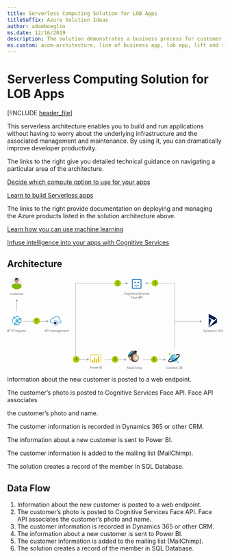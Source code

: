 ```yaml
---
title: Serverless Computing Solution for LOB Apps
titleSuffix: Azure Solution Ideas
author: adamboeglin
ms.date: 12/16/2019
description: The solution demonstrates a business process for customer onboarding. This serverless architecture enables you to build and run applications without having to worry about the underlying infrastructure and the associated management and maintenance. By using it, you can dramatically improve developer productivity.
ms.custom: acom-architecture, line of business app, lob app, lift and shift cloud strategy, cloud migration, cloud innovation, lift and shift solution, lift and shift strategy, interactive-diagram, 'https://azure.microsoft.com/solutions/architecture/onboarding-customers-with-a-cloud-native-serverless-architecture/'
---
```

# Serverless Computing Solution for LOB Apps

[!INCLUDE [header_file](../header.md)]

This serverless architecture enables you to build and run applications without having to worry about the underlying infrastructure and the associated management and maintenance. By using it, you can dramatically improve developer productivity.

The links to the right give you detailed technical guidance on navigating a particular area of the architecture.

[Decide which compute option to use for your apps](/azure/architecture/guide/technology-choices/compute-overview/)

[Learn to build Serverless apps](/azure/azure-functions/)

The links to the right provide documentation on deploying and managing the Azure products listed in the solution architecture above.

[Learn how you can use machine learning](/azure/machine-learning/preview/)

[Infuse intelligence into your apps with Cognitive Services](/azure/#pivot=products&panel=cognitive)

## Architecture

<svg class="architecture-diagram" aria-labelledby="onboarding-customers-with-a-cloud-native-serverless-architecture" height="405" viewbox="0 0 942 405"  xmlns="http://www.w3.org/2000/svg">
    <g fill="none" fill-rule="evenodd">
        <path d="M46.965 105.807L41.73 96.74l-5.237 9.067h4.487v43.143h1.5v-43.143z" fill="#969696"/>
        <path d="M6.22 229.498v4.299H1.15v-4.3h-1.15v9.804h1.15v-4.471H6.22v4.47h1.148v-9.802zm9.516 1.039h-2.83v8.764h-1.149v-8.764H8.934v-1.04h6.802zm7.587 0h-2.83v8.764h-1.149v-8.764h-2.823v-1.04h6.802zm2.687 0v4.02h1.203c.793 0 1.398-.182 1.815-.544.417-.362.626-.874.626-1.535 0-1.294-.766-1.941-2.297-1.941H26.01zm0 5.059v3.705h-1.148v-9.803h2.693c1.048 0 1.86.255 2.437.766.577.51.865 1.23.865 2.16 0 .929-.321 1.69-.961 2.283-.64.592-1.505.889-2.594.889H26.01zm14.027-2.161c-.196-.15-.479-.226-.848-.226-.478 0-.878.226-1.199.677-.322.451-.482 1.067-.482 1.846v3.568h-1.12v-7h1.12v1.443h.027c.16-.493.403-.876.731-1.152a1.669 1.669 0 011.101-.414c.292 0 .515.032.67.096v1.162zm5.316 1.695c-.004-.647-.16-1.15-.468-1.51-.308-.36-.735-.54-1.282-.54-.529 0-.978.188-1.347.567-.369.378-.597.872-.683 1.483h3.78zm1.148.95H41.56c.017.78.227 1.381.628 1.805.401.424.953.636 1.654.636.79 0 1.514-.26 2.175-.78v1.053c-.616.447-1.43.67-2.44.67-.99 0-1.766-.318-2.331-.954-.566-.635-.849-1.53-.849-2.683 0-1.089.31-1.976.927-2.662.618-.686 1.384-1.029 2.3-1.029.917 0 1.625.296 2.126.89.502.591.752 1.414.752 2.466v.588zm6.55.069v-1.02c0-.573-.188-1.058-.564-1.455-.376-.396-.853-.594-1.432-.594-.674 0-1.208.249-1.6.748-.392.499-.588 1.202-.588 2.109 0 .807.189 1.439.568 1.897a1.81 1.81 0 001.463.687c.656 0 1.179-.225 1.569-.673.389-.45.584-1.015.584-1.7zm1.12 6.37h-1.12v-4.422h-.027c-.488.912-1.285 1.367-2.393 1.367-.88 0-1.585-.313-2.116-.94-.53-.626-.796-1.48-.796-2.56 0-1.162.29-2.09.875-2.785.583-.695 1.367-1.043 2.352-1.043.957 0 1.649.379 2.078 1.135h.027v-.971h1.12v10.22zm7.93-3.219h-1.12v-1.107h-.027c-.465.847-1.185 1.271-2.161 1.271-1.668 0-2.502-.994-2.502-2.98V232.3h1.115v4.006c0 1.476.565 2.215 1.695 2.215.547 0 .997-.202 1.35-.605.353-.404.53-.93.53-1.583V232.3h1.12v7zm6.74-4.17c-.003-.647-.16-1.15-.467-1.51-.308-.36-.735-.54-1.282-.54-.53 0-.978.188-1.347.567-.37.378-.597.872-.683 1.483h3.78zm1.149.95h-4.942c.018.78.228 1.381.629 1.805.4.424.953.636 1.654.636.789 0 1.513-.26 2.174-.78v1.053c-.615.447-1.43.67-2.44.67-.99 0-1.766-.318-2.331-.954-.565-.635-.848-1.53-.848-2.683 0-1.089.309-1.976.926-2.662.618-.686 1.384-1.029 2.3-1.029.917 0 1.625.296 2.126.89.502.591.752 1.414.752 2.466v.588zm1.272 2.967v-1.203a3.32 3.32 0 002.017.677c.984 0 1.476-.328 1.476-.985a.856.856 0 00-.126-.475 1.273 1.273 0 00-.342-.345c-.144-.1-.312-.19-.506-.27-.194-.08-.402-.163-.625-.25a8.043 8.043 0 01-.817-.372 2.483 2.483 0 01-.588-.424 1.58 1.58 0 01-.356-.537 1.911 1.911 0 01-.12-.704c0-.328.076-.618.226-.87.15-.254.35-.466.602-.637.25-.17.536-.3.858-.386.32-.087.653-.13.994-.13.606 0 1.149.105 1.627.314v1.135c-.515-.337-1.107-.506-1.777-.506-.21 0-.4.024-.567.072a1.371 1.371 0 00-.434.202.923.923 0 00-.281.311.818.818 0 00-.1.4c0 .182.034.335.1.458s.163.232.29.328c.128.095.283.182.466.26.182.077.389.161.622.252.31.12.588.241.834.366.246.126.455.267.629.424.173.157.306.338.399.543.094.206.14.45.14.732 0 .346-.076.647-.228.902a1.956 1.956 0 01-.612.636c-.256.168-.55.294-.882.376a4.356 4.356 0 01-1.046.123c-.72 0-1.344-.139-1.873-.417m9.611.185c-.264.146-.613.219-1.046.219-1.226 0-1.839-.684-1.839-2.051v-4.143h-1.203v-.957h1.203v-1.71l1.121-.361v2.07h1.764v.958h-1.764v3.945c0 .469.08.804.24 1.005.159.2.423.3.793.3.282 0 .526-.077.731-.232v.957zm88.136-3.712l-1.538-4.177a3.98 3.98 0 01-.15-.656h-.028a3.622 3.622 0 01-.157.656l-1.524 4.177h3.397zm2.687 3.78h-1.272l-1.039-2.748h-4.156l-.978 2.748h-1.278l3.76-9.802h1.19l3.773 9.802zm2.59-8.763v4.02h1.204c.793 0 1.398-.182 1.815-.544.417-.362.626-.874.626-1.535 0-1.294-.766-1.941-2.297-1.941h-1.347zm0 5.059v3.705h-1.147v-9.803h2.693c1.048 0 1.86.255 2.437.766.577.51.865 1.23.865 2.16 0 .929-.321 1.69-.961 2.283-.64.592-1.505.889-2.594.889h-1.292zm6.693 3.704h1.148v-9.803h-1.148zm17.35 0h-1.121v-4.02c0-.774-.12-1.335-.36-1.68-.238-.347-.641-.52-1.206-.52-.478 0-.885.218-1.22.656-.335.437-.502.961-.502 1.572v3.992h-1.121v-4.156c0-1.377-.531-2.065-1.593-2.065-.492 0-.898.206-1.217.62-.32.412-.478.948-.478 1.61v3.991h-1.121v-7h1.12v1.107h.028c.497-.847 1.22-1.27 2.174-1.27a2.027 2.027 0 011.982 1.448c.52-.966 1.295-1.449 2.324-1.449 1.54 0 2.31.95 2.31 2.851v4.313zm6.008-3.54l-1.688.231c-.52.073-.912.202-1.176.387-.264.184-.397.511-.397.981 0 .341.122.621.366.837.244.216.568.325.974.325.556 0 1.015-.195 1.378-.585.362-.389.543-.883.543-1.48v-.697zm1.121 3.54h-1.12v-1.094h-.028c-.488.84-1.206 1.258-2.154 1.258-.697 0-1.243-.184-1.637-.554-.394-.369-.59-.859-.59-1.469 0-1.308.77-2.069 2.31-2.284l2.098-.294c0-1.189-.48-1.784-1.442-1.784-.844 0-1.604.287-2.284.862v-1.149c.688-.437 1.481-.656 2.38-.656 1.644 0 2.467.871 2.467 2.611v4.553zm7.923 0h-1.12v-3.992c0-1.486-.544-2.229-1.628-2.229-.56 0-1.024.211-1.39.633-.368.421-.55.953-.55 1.596v3.992h-1.123v-7h1.122v1.162h.027c.53-.884 1.294-1.326 2.297-1.326.765 0 1.351.247 1.757.742.405.494.608 1.21.608 2.143v4.28zm6.002-3.54l-1.688.231c-.52.073-.912.202-1.176.387-.264.184-.397.511-.397.981 0 .341.122.621.366.837.244.216.568.325.974.325.556 0 1.015-.195 1.378-.585.362-.389.543-.883.543-1.48v-.697zm1.121 3.54h-1.12v-1.094h-.028c-.488.84-1.206 1.258-2.154 1.258-.697 0-1.243-.184-1.637-.554-.394-.369-.59-.859-.59-1.469 0-1.308.77-2.069 2.31-2.284l2.098-.294c0-1.189-.48-1.784-1.442-1.784-.844 0-1.604.287-2.284.862v-1.149c.688-.437 1.481-.656 2.38-.656 1.644 0 2.467.871 2.467 2.611v4.553zm6.966-3.165v-1.032c0-.556-.188-1.032-.564-1.429a1.858 1.858 0 00-1.405-.595c-.693 0-1.235.252-1.627.756-.392.503-.588 1.21-.588 2.115 0 .78.188 1.403.564 1.87.376.467.874.701 1.494.701.63 0 1.141-.223 1.535-.67.394-.447.591-1.019.591-1.716zm1.121 2.604c0 2.571-1.23 3.856-3.69 3.856-.867 0-1.624-.164-2.27-.492v-1.12c.788.436 1.54.655 2.255.655 1.723 0 2.584-.916 2.584-2.748v-.766h-.027c-.534.893-1.336 1.34-2.407 1.34-.87 0-1.57-.31-2.102-.933-.53-.622-.796-1.457-.796-2.505 0-1.19.286-2.136.858-2.837.572-.702 1.354-1.053 2.348-1.053.943 0 1.643.378 2.1 1.135h.026v-.97h1.121v6.438zm6.747-3.609c-.004-.647-.16-1.15-.468-1.51-.308-.36-.735-.54-1.282-.54-.529 0-.978.188-1.347.567-.369.378-.597.872-.683 1.483h3.78zm1.148.95h-4.942c.018.78.228 1.381.63 1.805.4.424.952.636 1.653.636.79 0 1.513-.26 2.174-.78v1.053c-.615.447-1.429.67-2.44.67-.989 0-1.766-.318-2.33-.954-.566-.635-.849-1.53-.849-2.683 0-1.089.31-1.976.926-2.662.618-.686 1.384-1.029 2.301-1.029.916 0 1.624.296 2.125.89.502.591.752 1.414.752 2.466v.588zm11.636 3.22H247v-4.02c0-.774-.12-1.335-.36-1.68-.238-.347-.641-.52-1.206-.52-.478 0-.885.218-1.22.656-.335.437-.502.961-.502 1.572v3.992h-1.121v-4.156c0-1.377-.531-2.065-1.593-2.065-.492 0-.898.206-1.217.62-.32.412-.478.948-.478 1.61v3.991h-1.121v-7h1.12v1.107h.028c.497-.847 1.22-1.27 2.174-1.27a2.027 2.027 0 011.982 1.448c.52-.966 1.295-1.449 2.324-1.449 1.54 0 2.31.95 2.31 2.851v4.313zm6.596-4.17c-.004-.647-.16-1.15-.468-1.51-.308-.36-.735-.54-1.282-.54-.529 0-.978.188-1.347.567-.369.378-.597.872-.683 1.483h3.78zm1.148.95h-4.942c.018.78.228 1.381.63 1.805.4.424.952.636 1.653.636.79 0 1.513-.26 2.174-.78v1.053c-.615.447-1.429.67-2.44.67-.989 0-1.766-.318-2.33-.954-.566-.635-.849-1.53-.849-2.683 0-1.089.31-1.976.926-2.662.618-.686 1.384-1.029 2.301-1.029.916 0 1.624.296 2.125.89.502.591.752 1.414.752 2.466v.588zm7.507 3.22h-1.121v-3.992c0-1.486-.543-2.229-1.627-2.229-.561 0-1.024.211-1.391.633-.367.421-.55.953-.55 1.596v3.992h-1.122v-7h1.122v1.162h.027c.529-.884 1.294-1.326 2.297-1.326.765 0 1.35.247 1.757.742.405.494.608 1.21.608 2.143v4.28zm5.359-.068c-.264.146-.613.219-1.046.219-1.226 0-1.84-.684-1.84-2.051v-4.143h-1.202v-.957h1.203v-1.71l1.12-.361v2.07h1.765v.958h-1.764v3.945c0 .469.08.804.24 1.005.159.2.423.3.793.3.282 0 .526-.077.73-.232v.957z" fill="#525252"/>
        <path d="M54.552 206.769c-3.796 2.95-8.42 4.417-12.82 4.417-6.313 0-12.611-2.934-16.596-8.195-7.143-9.248-5.47-22.48 3.778-29.416a21.09 21.09 0 0112.819-4.399c6.298 0 12.594 2.933 16.597 8.177 7.143 9.248 5.45 22.48-3.778 29.416" fill="#59B4D9"/>
        <path d="M50.548 193.95c1.691 1.898 4.417 2.312 6.521.845 0-.206 0-.206.208-.414 2.105 1.467 3.364 2.52 4.192 2.934.225-.622.432-1.26.64-1.674-.847-.639-2.106-1.69-3.573-2.95.414-1.467.207-2.933-.638-4.4-1.467-1.69-3.986-2.105-5.883-1.052-2.088-1.898-4.607-4.209-6.918-6.522 7.555-4.192 13.024-3.57 13.024-3.57-.844-1.26-1.896-2.312-2.949-3.14-3.364-.432-8.4-.432-14.078 2.518-1.88-1.898-3.778-4.003-5.884-6.314-.828.224-1.88.637-2.725 1.052 1.466 2.312 3.364 4.831 5.676 7.143-1.898 1.483-4.003 3.157-5.884 5.055-.207.413-.43.621-.637.828-1.26-.207-2.312-.207-3.572.224-1.88-4.002-1.673-7.367-1.466-9.04-.846.845-1.467 1.673-2.105 2.726-.62 2.105-.62 5.037.845 8.401-1.69 2.312-1.898 5.47 0 7.781 0 .208.207.414.414.621-.828 2.536-1.259 5.055-1.259 7.367.207.207.207.414.431.622 1.035 1.26 2.312 2.518 3.348 3.364 0-2.312.223-5.676 1.483-9.455 1.053 0 2.088-.207 2.933-.638.638.638 1.26 1.053 1.69 1.484 2.09 1.673 4.193 2.933 6.297 3.985-.206 1.052 0 2.105.622 2.95 1.483 1.881 4.21 2.088 5.883.828.431-.414.845-.62 1.052-1.052 3.158.638 6.09.845 8.195.845.431 0 1.898-2.105 2.743-3.364-1.276.207-5.262.845-10.3-.62-.207-.639-.43-1.26-.845-1.692-1.258-1.88-3.778-2.088-5.468-1.052-1.882-.828-3.779-2.088-5.867-3.779-.223-.206-.638-.62-1.052-.845 1.26-1.88 1.26-4.399.207-6.297.207-.414.622-.62.845-.846 1.881-1.673 3.78-3.139 5.452-4.399l-.206-.207.206.207c2.52 2.52 5.47 4.831 7.988 6.711-.639 1.484-.639 3.365.414 4.831" fill="#FFF"/>
        <path d="M207.385 199.105h-8.9c-4.4 0-8-3.6-8-8.1s3.4-8.1 8-8.1c.799 0 1.7.2 2.7.3l1.7.5.5-1.7c1.6-5.2 6.6-8.4 12.3-8.4 6.9 0 12.2 5.3 12.2 12.2 0 1.1-.2 2.2-.5 3.3l-.7 2.5 2.7-.3h.5c2 0 3.6 1.7 3.6 3.6 0 1.9-1.4 3.3-3.1 3.6h-8.9c-.3-2.5-1.6-4.7-3.3-6.4-2.2-2.2-5.2-3.5-8.3-3.5-2.2 0-4.4.6-6.101 1.7l1.9 3c1.4-.8 2.8-1.1 4.4-1.1 2.2 0 4.4.8 5.8 2.5 1.6 1.6 2.5 3.6 2.5 5.8 0 2.2-.8 4.4-2.5 5.8-1.6 1.7-3.6 2.5-5.8 2.5-1.6 0-3.1-.5-4.4-1.4l-1.9 3c1.9 1.1 4.1 1.9 6.1 1.9 3.1 0 6.1-1.1 8.3-3.4 1.9-1.9 3-4.4 3.3-7h9.3c3.6-.3 6.3-3.4 6.3-7.2 0-3-2.8-5.8-6.1-6.4.2-.6.2-.9.2-1.9 0-8.8-6.2-15.8-16.1-15.8-6.3 0-11.9 3.6-14.2 9.4-.8 0-1.4-.3-2.3-.3-6.5-.1-11.7 4.9-11.7 11.3 0 6.3 5.2 11.3 11.4 11.3h9.8l-.7-3.2z" fill="#59B4D9"/>
        <path d="M209.685 194.806a5.6 5.6 0 110 11.2 5.6 5.6 0 010-11.2" fill="#68217A"/>
        <path d="M517.986 76.926c-.725.383-1.627.574-2.707.574-1.395 0-2.511-.449-3.35-1.346-.838-.898-1.257-2.076-1.257-3.535 0-1.568.47-2.834 1.415-3.8.943-.967 2.139-1.45 3.588-1.45.93 0 1.7.135 2.31.404v1.223a4.686 4.686 0 00-2.323-.588c-1.126 0-2.038.376-2.738 1.128-.7.752-1.05 1.757-1.05 3.015 0 1.194.328 2.146.982 2.854.653.71 1.51 1.063 2.573 1.063.985 0 1.837-.219 2.557-.656v1.114zm4.853-5.81c-.72 0-1.29.245-1.709.735-.419.49-.629 1.165-.629 2.027 0 .829.212 1.483.636 1.962.424.478.991.717 1.702.717.725 0 1.282-.234 1.671-.704.39-.47.585-1.137.585-2.003 0-.875-.195-1.55-.585-2.023-.389-.474-.946-.711-1.67-.711m-.083 6.385c-1.035 0-1.86-.327-2.478-.981-.618-.654-.926-1.521-.926-2.601 0-1.176.321-2.095.964-2.755.642-.661 1.51-.991 2.604-.991 1.043 0 1.858.32 2.444.964.585.642.878 1.533.878 2.672 0 1.117-.315 2.01-.946 2.683-.632.673-1.478 1.009-2.54 1.009m10.131-3.33V73.14c0-.556-.188-1.032-.564-1.429a1.858 1.858 0 00-1.405-.595c-.693 0-1.235.252-1.627.756-.392.503-.588 1.21-.588 2.115 0 .78.188 1.403.564 1.87.376.467.874.701 1.494.701.63 0 1.141-.223 1.535-.67.394-.447.591-1.019.591-1.716zm1.121 2.604c0 2.571-1.23 3.856-3.69 3.856-.867 0-1.624-.164-2.27-.492v-1.12c.788.436 1.54.655 2.255.655 1.723 0 2.584-.916 2.584-2.748v-.766h-.027c-.534.893-1.336 1.34-2.407 1.34-.87 0-1.57-.31-2.102-.933-.53-.622-.796-1.457-.796-2.505 0-1.19.286-2.136.858-2.837.572-.702 1.354-1.053 2.348-1.053.943 0 1.643.378 2.1 1.135h.026v-.97h1.121v6.438zm8.08.561h-1.12v-3.992c0-1.486-.544-2.229-1.628-2.229-.56 0-1.024.211-1.39.633-.368.421-.55.953-.55 1.596v3.992h-1.123v-7h1.122v1.162h.027c.53-.884 1.294-1.326 2.297-1.326.765 0 1.351.247 1.757.742.405.494.608 1.21.608 2.143v4.28zm2.113 0h1.121v-7h-1.121v7zm.574-8.777a.709.709 0 01-.513-.205.694.694 0 01-.212-.52c0-.209.071-.383.212-.523a.703.703 0 01.513-.208.724.724 0 01.738.731.694.694 0 01-.215.513.72.72 0 01-.523.212zm6.063 8.709c-.264.146-.613.219-1.046.219-1.226 0-1.839-.684-1.839-2.051v-4.143h-1.203v-.957h1.203v-1.709l1.121-.362v2.071h1.764v.957h-1.764v3.945c0 .469.08.804.24 1.005.16.2.423.3.793.3.282 0 .526-.077.731-.232v.957zm1.498.068h1.121v-7h-1.121v7zm.574-8.777a.709.709 0 01-.513-.205.694.694 0 01-.212-.52c0-.209.071-.383.212-.523a.703.703 0 01.513-.208.724.724 0 01.738.731.694.694 0 01-.215.513.72.72 0 01-.523.212zm8.319 1.777l-2.789 7h-1.101l-2.652-7h1.23l1.778 5.086c.132.373.214.7.246.977h.027c.046-.35.119-.667.219-.95l1.859-5.113h1.183zm5.61 2.83c-.003-.646-.16-1.15-.467-1.51-.308-.36-.735-.54-1.282-.54-.53 0-.978.188-1.347.567-.37.378-.597.872-.683 1.483h3.78zm1.149.95h-4.942c.018.78.228 1.382.629 1.806.4.424.953.636 1.654.636.789 0 1.513-.26 2.174-.78v1.052c-.615.448-1.43.67-2.44.67-.99 0-1.766-.317-2.331-.953-.565-.635-.848-1.53-.848-2.683 0-1.09.309-1.976.926-2.662.618-.686 1.384-1.03 2.3-1.03.917 0 1.625.297 2.126.89.502.592.752 1.415.752 2.467v.588zm5.223 2.824v-1.354c.155.137.34.26.557.37.216.109.444.2.684.276.239.076.479.134.72.175.243.04.466.06.67.06.707 0 1.235-.13 1.583-.392.349-.262.523-.64.523-1.131 0-.264-.058-.495-.174-.691a1.962 1.962 0 00-.482-.536 4.766 4.766 0 00-.728-.465c-.28-.148-.582-.304-.906-.468-.342-.174-.66-.35-.957-.527a4.094 4.094 0 01-.772-.588 2.441 2.441 0 01-.516-.728 2.239 2.239 0 01-.188-.953c0-.447.098-.835.294-1.166.195-.33.453-.602.772-.817a3.517 3.517 0 011.09-.478 4.987 4.987 0 011.248-.157c.966 0 1.67.116 2.112.348v1.292c-.578-.401-1.322-.601-2.228-.601-.251 0-.502.026-.752.078a2.124 2.124 0 00-.67.257c-.196.118-.356.27-.48.458s-.183.414-.183.683c0 .25.047.468.14.65.093.182.23.348.414.499.182.15.404.296.666.437.262.14.564.297.906.465.35.173.683.356.998.547.314.19.59.403.827.636.237.232.425.489.564.772.139.283.208.606.208.97 0 .484-.094.893-.283 1.228a2.334 2.334 0 01-.766.817 3.34 3.34 0 01-1.111.454 6.043 6.043 0 01-1.326.14c-.155 0-.346-.012-.574-.037a8.095 8.095 0 01-.697-.11 5.663 5.663 0 01-.674-.177 2.116 2.116 0 01-.51-.236m12.224-3.773c-.004-.648-.161-1.152-.468-1.512-.308-.36-.735-.54-1.282-.54-.53 0-.978.19-1.347.569-.37.377-.597.871-.683 1.482h3.78zm1.148.95h-4.942c.018.778.228 1.38.629 1.804.4.425.953.637 1.654.637.789 0 1.513-.26 2.174-.78v1.052c-.615.448-1.43.67-2.44.67-.99 0-1.766-.317-2.331-.953-.565-.635-.848-1.53-.848-2.683 0-1.09.309-1.976.926-2.662.618-.686 1.384-1.03 2.3-1.03.917 0 1.625.297 2.126.89.502.592.752 1.415.752 2.467v.588zm5.346-2.646c-.196-.15-.48-.226-.848-.226-.478 0-.878.226-1.2.677-.321.451-.481 1.067-.481 1.846v3.568h-1.121v-7h1.12v1.443h.028c.16-.493.403-.876.73-1.152a1.669 1.669 0 011.102-.414c.292 0 .515.032.67.096v1.162zm7.28-1.135l-2.79 7h-1.1l-2.652-7h1.23l1.777 5.086c.132.373.214.7.246.977h.027c.046-.35.12-.667.22-.95l1.859-5.113h1.183zm1.203 7h1.121v-7h-1.121v7zm.574-8.777a.709.709 0 01-.513-.205.694.694 0 01-.212-.52c0-.209.071-.383.212-.523a.703.703 0 01.513-.208.724.724 0 01.738.731.694.694 0 01-.215.513.72.72 0 01-.523.212zm7.588 8.456c-.538.324-1.176.485-1.914.485-.998 0-1.804-.324-2.417-.974-.612-.649-.92-1.49-.92-2.526 0-1.152.332-2.079.992-2.778.66-.7 1.543-1.05 2.646-1.05.615 0 1.157.114 1.627.342v1.148c-.52-.364-1.076-.546-1.668-.546-.716 0-1.303.256-1.761.77-.458.511-.687 1.185-.687 2.02 0 .82.216 1.466.646 1.94.43.474 1.009.711 1.733.711.61 0 1.185-.203 1.723-.608v1.066zm6.173-3.849c-.004-.646-.161-1.15-.468-1.51-.308-.36-.735-.54-1.282-.54-.53 0-.978.188-1.347.567-.37.378-.597.872-.683 1.483h3.78zm1.148.95h-4.942c.018.78.228 1.382.629 1.806.4.424.953.636 1.654.636.789 0 1.513-.26 2.174-.78v1.052c-.615.448-1.43.67-2.44.67-.99 0-1.766-.317-2.331-.953-.565-.635-.848-1.53-.848-2.683 0-1.09.309-1.976.926-2.662.618-.686 1.384-1.03 2.3-1.03.917 0 1.625.297 2.126.89.502.592.752 1.415.752 2.467v.588zm1.272 2.968V75.88a3.32 3.32 0 002.017.678c.984 0 1.476-.329 1.476-.986a.856.856 0 00-.126-.474 1.273 1.273 0 00-.342-.345c-.144-.1-.312-.19-.506-.27-.194-.08-.402-.163-.625-.25a8.043 8.043 0 01-.817-.372 2.483 2.483 0 01-.588-.424 1.58 1.58 0 01-.356-.537 1.911 1.911 0 01-.12-.705c0-.327.076-.617.226-.87.15-.253.35-.465.602-.636.25-.171.536-.3.858-.386.32-.087.653-.13.994-.13.606 0 1.149.105 1.627.314v1.135c-.515-.337-1.107-.506-1.777-.506-.21 0-.4.024-.567.072a1.371 1.371 0 00-.434.202.923.923 0 00-.281.31.818.818 0 00-.1.4c0 .183.034.336.1.459s.163.232.29.328c.128.095.283.182.466.259.182.078.389.162.622.253.31.119.588.24.834.366s.455.267.629.424c.173.157.306.338.399.543.094.206.14.449.14.732 0 .346-.076.647-.228.902a1.956 1.956 0 01-.612.636c-.256.168-.55.294-.882.376a4.356 4.356 0 01-1.046.123c-.72 0-1.344-.14-1.873-.417m-70.524 8.288h-3.828v3.392h3.54v1.032h-3.54v4.34h-1.15v-9.802h4.978zm5.08 5.223l-1.688.232c-.52.073-.912.202-1.176.387-.264.184-.397.511-.397.981 0 .341.122.621.366.837.244.216.568.325.974.325.556 0 1.015-.195 1.378-.585.362-.389.543-.883.543-1.48v-.697zm1.121 3.541h-1.12v-1.094h-.028c-.488.84-1.206 1.258-2.154 1.258-.697 0-1.243-.184-1.637-.554-.394-.369-.59-.859-.59-1.469 0-1.308.77-2.069 2.31-2.284l2.098-.294c0-1.189-.48-1.784-1.442-1.784-.844 0-1.604.287-2.284.862v-1.149c.688-.437 1.481-.656 2.38-.656 1.644 0 2.467.871 2.467 2.611v4.553zm6.884-.321c-.538.324-1.176.485-1.914.485-.998 0-1.804-.324-2.417-.974-.612-.65-.919-1.491-.919-2.526 0-1.152.331-2.08.991-2.778.661-.7 1.543-1.05 2.646-1.05.615 0 1.157.114 1.627.342v1.148c-.52-.364-1.076-.546-1.668-.546-.716 0-1.303.256-1.761.769-.458.512-.687 1.186-.687 2.02 0 .82.216 1.467.646 1.94.431.475 1.009.712 1.733.712.611 0 1.185-.203 1.723-.608v1.066zm6.173-3.849c-.004-.647-.161-1.15-.468-1.51-.308-.36-.735-.54-1.282-.54-.53 0-.978.188-1.347.567-.37.378-.597.872-.683 1.483h3.78zm1.148.95h-4.942c.018.78.228 1.381.629 1.805.4.424.953.636 1.654.636.789 0 1.513-.26 2.174-.78v1.053c-.615.447-1.43.67-2.44.67-.99 0-1.766-.318-2.331-.954-.565-.635-.848-1.53-.848-2.683 0-1.089.309-1.976.926-2.662.618-.686 1.384-1.029 2.3-1.029.917 0 1.625.296 2.126.89.502.591.752 1.414.752 2.466v.588zm10.582-.56l-1.538-4.177a3.98 3.98 0 01-.15-.656h-.028a3.622 3.622 0 01-.157.656l-1.524 4.177h3.397zm2.687 3.78h-1.272l-1.039-2.748h-4.156l-.978 2.748h-1.278l3.76-9.802h1.19l3.773 9.802zm2.59-8.763v4.02h1.204c.793 0 1.398-.183 1.815-.545.417-.361.626-.873.626-1.534 0-1.294-.766-1.941-2.297-1.941h-1.347zm0 5.058v3.706h-1.147v-9.804h2.693c1.048 0 1.86.256 2.437.767.577.51.865 1.23.865 2.16 0 .928-.321 1.69-.961 2.282-.64.593-1.505.89-2.594.89h-1.292zm6.694 3.705h1.148v-9.803h-1.148zM363.404 390.811v4.02h1.203c.793 0 1.398-.182 1.815-.544.417-.362.626-.874.626-1.535 0-1.294-.766-1.941-2.297-1.941h-1.347zm0 5.059v3.705h-1.148v-9.803h2.693c1.048 0 1.86.255 2.437.766.577.51.865 1.23.865 2.16 0 .929-.32 1.691-.96 2.283-.64.592-1.506.889-2.595.889h-1.292zm9.032-2.516c-.72 0-1.29.245-1.709.735-.419.49-.629 1.165-.629 2.027 0 .829.212 1.483.636 1.962.424.478.991.717 1.702.717.725 0 1.282-.234 1.671-.704.39-.469.585-1.137.585-2.003 0-.875-.195-1.549-.585-2.023-.389-.474-.946-.711-1.671-.711m-.082 6.385c-1.035 0-1.86-.327-2.478-.981-.618-.654-.926-1.521-.926-2.601 0-1.176.321-2.095.964-2.755.642-.661 1.51-.991 2.604-.991 1.043 0 1.858.321 2.444.964.585.642.878 1.533.878 2.672 0 1.117-.315 2.011-.946 2.683-.632.673-1.478 1.009-2.54 1.009m14.096-7.164l-2.1 7h-1.161l-1.442-5.011a3.213 3.213 0 01-.11-.65h-.027a3.088 3.088 0 01-.143.637l-1.566 5.024h-1.121l-2.12-7h1.177l1.449 5.264c.045.159.078.369.096.629h.054c.014-.201.055-.415.123-.643l1.614-5.25h1.025l1.449 5.277c.046.169.08.379.103.629h.054c.01-.177.048-.387.117-.63l1.422-5.276h1.107zm5.72 2.83c-.004-.647-.161-1.151-.468-1.511-.308-.36-.735-.54-1.282-.54-.53 0-.978.189-1.347.568-.37.378-.597.872-.683 1.483h3.78zm1.148.95h-4.942c.018.779.228 1.38.629 1.805.4.424.953.636 1.654.636.789 0 1.513-.26 2.174-.78v1.053c-.615.447-1.43.67-2.44.67-.99 0-1.766-.318-2.331-.954-.565-.635-.848-1.53-.848-2.683 0-1.09.309-1.976.926-2.662.618-.686 1.384-1.03 2.3-1.03.917 0 1.625.297 2.126.89.502.592.752 1.415.752 2.467v.588zm5.346-2.646c-.196-.15-.479-.226-.848-.226-.478 0-.878.226-1.199.677-.322.451-.482 1.067-.482 1.846v3.568h-1.12v-7h1.12v1.443h.027c.16-.493.403-.876.731-1.152a1.669 1.669 0 011.101-.414c.292 0 .515.032.67.096v1.162zm6.35 1.3v3.526h1.56c.674 0 1.197-.159 1.568-.478.372-.319.558-.757.558-1.313 0-1.157-.79-1.736-2.366-1.736h-1.32zm0-4.198v3.165h1.177c.629 0 1.123-.152 1.483-.455.36-.303.54-.73.54-1.282 0-.952-.626-1.428-1.88-1.428h-1.32zm-1.147 8.763v-9.802h2.789c.847 0 1.52.207 2.016.622.497.414.745.954.745 1.62 0 .556-.15 1.04-.451 1.45-.301.41-.715.701-1.244.874v.027c.66.078 1.189.328 1.586.75.396.42.595.97.595 1.643 0 .838-.301 1.518-.903 2.037-.601.52-1.36.78-2.276.78h-2.857zm8.025.001h1.148v-9.803h-1.148z" fill="#525252"/>
        <path d="M404.618 369.22h-.986v-1.966h.986a3.788 3.788 0 003.782-3.782v-20.088a3.788 3.788 0 00-3.782-3.782h-37.253a3.789 3.789 0 00-3.784 3.782v20.086a3.789 3.789 0 003.784 3.782h.983v1.966h-.983a5.751 5.751 0 01-5.75-5.746v-20.088a5.756 5.756 0 015.75-5.75h37.253a5.755 5.755 0 015.748 5.75v20.086a5.753 5.753 0 01-5.748 5.75" fill="#EDBD11"/>
        <path d="M373.404 374.125a2.67 2.67 0 002.67-2.669l-.002-6.153a2.67 2.67 0 00-5.339.002l.002 6.151a2.67 2.67 0 002.67 2.67m8.39 0a2.67 2.67 0 002.669-2.67l-.002-15.794a2.669 2.669 0 10-5.337 0v15.794a2.67 2.67 0 002.67 2.67m16.784-.078a2.67 2.67 0 002.67-2.67l-.003-22.366a2.67 2.67 0 00-5.339 0l.002 22.368a2.672 2.672 0 002.67 2.668m-8.39.077a2.67 2.67 0 002.67-2.669l-.002-11.73a2.67 2.67 0 00-5.339 0l.003 11.73a2.668 2.668 0 002.669 2.67" fill="#EDBD11"/>
        <path d="M535.657 400.883h-1.142v-6.576c0-.52.032-1.155.096-1.907h-.027c-.11.441-.208.758-.294.95l-3.35 7.533h-.56l-3.343-7.479c-.096-.218-.194-.553-.294-1.004h-.027c.036.392.054 1.032.054 1.921v6.562h-1.107v-9.803h1.517l3.008 6.836c.233.524.383.916.45 1.176h.042c.196-.538.353-.939.472-1.203l3.069-6.809h1.436v9.803zm6.316-3.54l-1.688.231c-.52.073-.912.202-1.176.387-.264.184-.397.511-.397.981 0 .341.122.621.366.837.244.216.568.325.974.325.556 0 1.015-.195 1.378-.585.362-.389.543-.883.543-1.48v-.697zm1.121 3.54h-1.12v-1.094h-.028c-.488.84-1.206 1.258-2.154 1.258-.697 0-1.243-.184-1.637-.554-.394-.369-.59-.859-.59-1.469 0-1.308.77-2.069 2.31-2.284l2.098-.294c0-1.189-.48-1.784-1.442-1.784-.844 0-1.604.287-2.284.862v-1.149c.688-.437 1.481-.656 2.38-.656 1.644 0 2.467.871 2.467 2.611v4.553zm2.113 0h1.121v-7h-1.121v7zm.574-8.777a.709.709 0 01-.513-.205.694.694 0 01-.212-.52c0-.209.071-.383.212-.523a.703.703 0 01.513-.208.724.724 0 01.738.731.694.694 0 01-.215.513.72.72 0 01-.523.212zm2.816 8.777h1.121V390.52h-1.121zm10.213-.41c-.725.383-1.627.574-2.707.574-1.395 0-2.51-.449-3.35-1.346-.838-.898-1.257-2.076-1.257-3.535 0-1.568.471-2.834 1.415-3.8.943-.967 2.14-1.45 3.588-1.45.93 0 1.7.135 2.311.404v1.223a4.686 4.686 0 00-2.324-.588c-1.126 0-2.038.376-2.738 1.128-.7.752-1.049 1.757-1.049 3.015 0 1.194.327 2.146.981 2.854.653.71 1.511 1.063 2.573 1.063.985 0 1.837-.219 2.557-.656v1.114zm7.656.41h-1.12v-4.033c0-1.459-.544-2.188-1.628-2.188-.547 0-1.007.211-1.38.633-.374.421-.56.963-.56 1.623v3.965h-1.123V390.52h1.122v4.525h.027c.537-.884 1.303-1.326 2.297-1.326 1.576 0 2.365.95 2.365 2.851v4.313zm2.113 0h1.121v-7h-1.121v7zm.574-8.777a.709.709 0 01-.513-.205.694.694 0 01-.212-.52c0-.209.071-.383.212-.523a.703.703 0 01.513-.208.724.724 0 01.738.731.694.694 0 01-.215.513.72.72 0 01-.523.212zm12.756 8.777h-1.121v-4.02c0-.774-.12-1.335-.36-1.68-.238-.347-.641-.52-1.206-.52-.478 0-.885.218-1.22.656-.335.437-.502.961-.502 1.572v3.992h-1.121v-4.156c0-1.377-.531-2.065-1.593-2.065-.492 0-.898.206-1.217.62-.32.412-.478.948-.478 1.61v3.991h-1.121v-7h1.12v1.107h.028c.497-.847 1.22-1.27 2.174-1.27a2.027 2.027 0 011.982 1.448c.52-.966 1.295-1.449 2.324-1.449 1.54 0 2.31.95 2.31 2.851v4.313zm3.24-3.835v.978c0 .578.188 1.07.564 1.473.376.403.853.605 1.432.605.679 0 1.21-.26 1.596-.78.386-.519.578-1.24.578-2.167 0-.779-.18-1.39-.54-1.832-.36-.442-.848-.663-1.463-.663-.652 0-1.176.227-1.572.68-.397.454-.595 1.022-.595 1.706m.027 2.823h-.027v4.232h-1.121v-10.22h1.12v1.23h.028c.552-.929 1.358-1.394 2.42-1.394.903 0 1.607.313 2.113.94.505.626.758 1.466.758 2.52 0 1.17-.284 2.108-.854 2.812-.57.704-1.35 1.056-2.338 1.056-.907 0-1.606-.392-2.1-1.176" fill="#525252"/>
        <path d="M569.775 366.802v.78h.207v-.563l.17.563h.176l.17-.565v.565h.206v-.78h-.325l-.138.449-.143-.45h-.323zm-.528.187v.593h.226v-.593h.233v-.187h-.689v.187h.23zm5.737-10.693c-.039.128-3.723 14.286-18.195 14.282-12.512-.004-18.442-10.88-18.442-10.88a6.462 6.462 0 01-2.603-.391c-3.67-1.348-5.432-5.547-4.165-9.07l-2.018-1.542c-7.814-5.953 14.323-33.195 22.152-27.031l1.87 1.504c2.81-1.707 5.592-2.63 7.856-2.63 1.607 0 2.95.465 3.856 1.445 2.032 2.2 1.301 6.4-1.473 10.654.597.567 1.091 1.337 1.444 2.102.882.68 1.453 1.715 1.738 3.144.316 1.588.381 3.852.581 4.824.748.338.428.182 1.226.58.832.416 1.845.922 2.964 1.999 1.99.499 2.75 2.614 1.586 4.058-.03.039-.172.205-.317.37.034.092.416.71.691 1.969.824.195 1.481.703 1.826 1.439.596 1.44-.577 3.174-.577 3.174z" fill="#684C46"/>
        <path d="M568.852 362.52c3.925-3.084 4.61-6.798 4.676-6.926.966-1.158.703-2.3-.572-2.3-.407 0-.713.107-.713.107s.005-1.69-.778-3.006c-.602.677-2.275 2.021-4.47 3.062-2.06.978-4.806 1.834-8.21 1.947-.954.042-1.543-.113-1.875.997-.106.393-.06.976.019 1.145.269.92.97 1.326 1.894 1.541.7.163 1.444.178 1.444.178 6.904.194 12.447-5.191 12.514-5.235.064-.053.117-.115.117-.115l-.068.159c-1 2.242-6.771 6.309-12.518 6.193l-.02.006c-1.332-.005-2.951-.348-3.794-1.392-1.332-1.652-.64-4.398 1.484-4.462l.708-.017c5.256-.162 9.973-2.092 13.349-6.125.464-.577-.054-1.369-1.061-1.394a.03.03 0 01-.023-.01c-1.194-1.277-2.242-1.729-3.175-2.203-1.956-.997-1.773-.136-2.228-4.969-.123-1.304-.37-3.081-1.514-3.762a1.857 1.857 0 00-.968-.255c-.337 0-.501.068-.568.083-.628.139-.983.494-1.43.906-2.111 1.947-3.797 1.418-6.316 1.396-2.365-.021-4.453 1.629-4.852 4.162v.002c-.195 1.326-.07 2.673.137 3.279 0 0-.64-.427-.946-.805.37 2.314 2.482 3.827 2.482 3.827-.332.076-.811.045-.811.045.002.002 1.205.953 2.249 1.285-.271.17-1.648 1.528-2.358 3.398-.664 1.75-.394 3.85-.394 3.85l.577-.86s-.377 1.917.353 3.773c.242-.552.77-1.538.77-1.538s-.084 2.059.908 3.744c.025-.389.173-1.379.173-1.379s.569 1.757 1.882 2.986c2.459 2.182 8.97 2.576 13.926-1.318M541.3 350.968c.316-.801.475-1.459.475-1.459.36 1.103.545 2.263.473 3.436.298-.398.62-1.147.62-1.147.556 3.276-1.834 6.274-4.984 6.274-2.796 0-5.063-2.386-5.063-5.33s2.267-5.33 5.063-5.33a4.84 4.84 0 012.037.449s1.077.543 1.379 3.107" fill="#F5DCBA"/>
        <path d="M532.336 348.737c-.02-.005-1.905-1.39-2.173-1.845-1.586-2.676 1.173-8.175 3.137-11.3 4.853-7.724 12.932-13.82 16.6-12.948l3.768 1.945a30.443 30.443 0 00-3.726 2.62l-.8.673s-2.342 1.576-3.507 2.569c-4.668 3.983-9.264 10.149-10.968 16.1 0 0-1.4.696-2.33 2.186" fill="#0788BF"/>
        <path d="M549.901 322.644c-3.669-.871-11.747 5.225-16.6 12.948l-.004.007.02.003 3.866 3.044c4.246-6.74 9.583-10.216 9.734-10.318l-.614-4.125 1.15-.55 2.303.746-.175-.77.32-.986z" fill="#46B8E3"/>
        <path d="M553.669 324.588l-3.726 2.62-.26.204-3.304-2.699-.075-.51 1.148-.55c.059.018 2.214.717 2.305.746l.039-1.43.105-.326 1.009-.387c0 .001 2.755 2.33 2.759 2.332" fill="#FFD14F"/>
        <path d="M561.02 322.018c-2.464 0-5.229 1.296-7.352 2.57-.297.175-.592.359-.882.545l-1.11-.93.404 1.401c-.154.105-.302.209-.448.313l-2.294-.701 1.518 1.271c-.347.263-.656.509-.913.721l-3.64-3.005.193 1.347 2.645 2.331s-2.341 1.576-3.506 2.57c-4.667 3.983-9.263 10.149-10.968 16.101l.097-.055c.014-.007.027-.013.04-.021l.142-.073c.03-.015.06-.031.092-.045a3.123 3.123 0 01.232-.105c.053-.022.105-.043.158-.063l.073-.027c.078-.028.155-.054.231-.077 1.159-.345 2.735-.568 4.581.216.927-2.337 2.033-4.715 3.778-7 1.415-1.853 2.775-3.508 4.408-4.417 3.09-2.904 11.42-5.982 14.089-3.314.631-1.032 1.178-2.009 1.629-3.234 1.115-2.946 1.135-6.319-3.197-6.319" fill="#122030"/>
        <path d="M550.446 324.623l-.545-1.98-.32.987.191.775z" fill="#122030"/>
        <path d="M556.06 323.31c1.347-.62 2.789-1.11 4.172-1.251-1.374.309-3.048 1.02-5.031 2.234-.05.029-4.694 3.163-7.532 5.978-1.546 1.535-7.756 8.982-7.754 8.976 1.137-2.148 1.885-3.203 3.682-5.462a50.727 50.727 0 013.21-3.67 41.1 41.1 0 011.127-1.122c.144-.138 3.389-3.461 8.127-5.683m16.182 30.09s.005-1.691-.778-3.007c-.602.678-2.275 2.02-4.47 3.063-2.06.978-4.806 1.833-8.21 1.947-.953.04-1.543-.114-1.875.997a1.858 1.858 0 00-.052.313v.01h-.001a3.356 3.356 0 00-.005.376v.006l.001.018a2.776 2.776 0 00.013.145l.001.008c.022.176.057.258.061.267v.002l.005.015c.272.909.971 1.312 1.89 1.525.7.163 1.443.179 1.443.179 5.633.157 10.36-3.398 11.946-4.737.028-.375.043-.643.03-1.128" fill="#FFF"/>
        <path d="M539.648 355.011c.002 0 .003-.002.004-.003.3-.32.425-.77.353-1.2-.11-.618-.81-.743-1.273-1.222l-.021-.024-.023-.025-.002-.002a1.038 1.038 0 01-.264-.755c.038-.632.598-.81.89-.693 0 0 .346.082.614.456-.04-.125-.032-.324-.242-.622-.344-.487-1.134-.983-2.255-.746-.206.044-.092.02-.295.077a.97.97 0 00-.086.028c-.064.03-.124.051-.18.081-.031.017-.2.093-.401.246-1.26 1.626.874 4.574 3.18 4.404m27.469.458c-.014 0-.031.004-.053.01-.572.132-6.476 2.418-10.206 1.246-.017.204-.011.633.072.82v.001c.565.113 1.28.185 2.109.185 4.91 0 8.448-2.232 8.078-2.262m-.685-11.459c-.555-.398-.576-1.094-.88-4.31-.095-1.025-.27-2.345-.897-3.192-.13-.114-.312-.244-.575-.244-.397-.018-.845.393-1.1.674-.722 1.041-1.41 1.712-2.629 2.292a7.917 7.917 0 01-3.623.723c-.892-.028-1.67-.175-2.435-.185-1.417-.022-2.646.437-3.54 1.568-.614.775-.86 1.594-.94 2.57.003.117.01.228.015.332.01.155.025.303.042.442.062.494.152.751.152.751l-.001.011a.93.93 0 00.023.07s-.642-.427-.95-.805c.31 1.93 1.829 3.301 2.326 3.704l.086.068.007.006.065.05c-.333.075-.812.043-.812.043.002.002 1.205.954 2.25 1.286 1.386-1.17 2.956-1.62 4.245-1.76a34.696 34.696 0 012.525-1.42c-.274-1.702 1.235-3.416 3.134-3.58 1.433-.104 2.13.538 2.63 1.224.274-.087.58-.18.924-.282a.427.427 0 01-.042-.036m-10.511 12.127c.254-.94.968-1.685 2.062-1.718l.708-.017c5.256-.162 9.973-2.093 13.349-6.125.463-.577-.054-1.37-1.061-1.394h-.014c-.17.18-.201.51-.482 1-1.027 1.785-2.448 2.601-4.343 3.547-5.807 2.892-8.82 1.546-10.028 3.317-.352.521-.36 1.103-.191 1.39m8.417-11.52c-.801-.572-2.13-.118-2.422.827.462.023.957.374.926.823a1.774 1.774 0 011.246-.487c-.217-.35-.107-.956.25-1.164m4.515 17.904c-.674.53-1.376.98-2.094 1.356-1.658-.63-2.675-1.973-2.675-1.973s1.42-.336 3.322-1.303c2.31-1.174 4.472-2.87 6.123-5.006-.067.127-.751 3.842-4.676 6.926" fill="#EABE8D"/>
        <path d="M549.828 334.076c5.45-3.532 10.895-3.938 12.76-2.504a1.384 1.384 0 00-.045-.116c-.474-1.006-1.578-1.708-2.563-1.99.172.18.422.508.524.703a7.842 7.842 0 00-2.76-1.173s.122.088.143.108c.205.191.478.493.59.753-.985-.396-2.229-.617-3.295-.412l-.133.031.17.043c.353.105.857.321 1.08.616-1.77-.31-3.715.033-4.765.62.135-.006.134-.007.248-.004.386.011 1.164.063 1.49.271-1.116.227-2.73.726-3.599 1.473.153-.017 1.024-.128 1.381-.07-4.785 2.737-6.962 6.876-6.962 6.876 1.41-1.838 3.24-3.607 5.736-5.225m11.595 11.687c-.158.29.035.7.43.916.397.217.846.16 1.004-.13.16-.289-.034-.7-.43-.916-.396-.218-.846-.16-1.004.13m3.165-1.153c-.288-.045-.572.24-.633.634-.062.395.122.752.41.797.287.045.571-.239.633-.634.061-.395-.122-.752-.41-.797m-25.403 7.52a.462.462 0 01-.187-.27c-.044-.204-.022-.323.153-.445.134-.092.242-.136.242-.194.007-.109-.442-.222-.756.087-.26.278-.343.857.073 1.308.463.5 1.182.618 1.295 1.246.014.09.025.188.018.286.001.112-.036.274-.038.284-.139.607-.715 1.186-1.665 1.038-.175-.025-.288-.047-.322.002-.073.102.334.567 1.08.55.728-.015 1.451-.56 1.683-1.38.003-.012.071-.245.077-.453a1.868 1.868 0 00-.028-.479c-.189-1.053-1.236-1.27-1.625-1.58m.166-1.504c.143.113.251.234.333.348.266.377.181.598.29.705a.14.14 0 00.153.027c.15-.062.224-.302.24-.47.037-.404-.176-.856-.458-1.177-.174-.2-.4-.388-.67-.539a2.8 2.8 0 00-.932-.319 3.49 3.49 0 00-1.348.076h.001c-.084.024-.189.046-.278.081-.974.38-1.615 1.077-1.9 2v.001a3.497 3.497 0 00-.068 1.75c.083.375.251.8.513 1.077l.001.001c.33.356.69.288.536-.043-.037-.09-.236-.465-.262-1.143a3.34 3.34 0 01.206-1.325c.09-.228.214-.45.374-.649.331-.405.737-.586.785-.612.057-.03.116-.05.181-.08a.574.574 0 01.086-.03c.204-.057.09-.032.296-.076.778-.165 1.448.015 1.921.397m18.638-4.439c-.316-.242-.9-.405-1.507-.302-.127.02-.244.06-.36.09a2.074 2.074 0 00-.801.463c-.24.234-.309.451-.24.504.07.054.236-.027.494-.13.866-.36 1.48-.37 2.062-.33.282.02.47.036.513-.04.032-.053-.025-.152-.16-.255m.23-1.183c.105.155.133.273.09.322-.086.1-.39-.036-.843-.21-1.157-.433-2.008-.499-3.517.072-.38.146-.65.258-.78.24-.213-.033-.008-.42.455-.795.93-.743 2.207-.973 3.3-.567.476.177 1.012.527 1.294.938" fill="#9C7356"/>
        <path d="M562.688 341.794c-.008-.375.052-.996.405-1.112.605-.209 1.405 1.338 1.442 2.713a3.026 3.026 0 00-1.618-.29 4.68 4.68 0 01-.23-1.31" fill="#684C46"/>
        <path d="M703.295 399.816c-.725.383-1.627.574-2.707.574-1.395 0-2.51-.45-3.35-1.346-.838-.898-1.257-2.076-1.257-3.535 0-1.568.471-2.834 1.415-3.8.943-.967 2.14-1.45 3.588-1.45.93 0 1.7.135 2.311.404v1.223a4.686 4.686 0 00-2.324-.588c-1.126 0-2.038.376-2.738 1.128-.7.752-1.049 1.757-1.049 3.015 0 1.194.327 2.146.981 2.854.653.709 1.511 1.063 2.573 1.063.985 0 1.837-.22 2.557-.656v1.114zm4.854-5.81c-.72 0-1.29.244-1.71.734-.418.49-.628 1.165-.628 2.027 0 .83.212 1.483.636 1.962.424.478.99.717 1.702.717.725 0 1.282-.234 1.67-.704.39-.469.586-1.137.586-2.003 0-.875-.195-1.549-.585-2.023-.39-.474-.946-.71-1.671-.71m-.082 6.384c-1.035 0-1.86-.327-2.478-.98-.618-.655-.926-1.522-.926-2.602 0-1.176.32-2.095.964-2.755.642-.66 1.51-.99 2.604-.99 1.043 0 1.858.32 2.444.963.585.642.878 1.533.878 2.672 0 1.117-.315 2.011-.946 2.683-.632.673-1.478 1.01-2.54 1.01m4.853-.418v-1.203a3.32 3.32 0 002.017.677c.984 0 1.476-.328 1.476-.985a.856.856 0 00-.126-.475 1.273 1.273 0 00-.342-.345c-.144-.1-.312-.19-.506-.27-.194-.08-.402-.163-.625-.25a8.043 8.043 0 01-.817-.372 2.483 2.483 0 01-.588-.424 1.58 1.58 0 01-.356-.537 1.911 1.911 0 01-.119-.704c0-.328.075-.618.225-.87.151-.254.351-.466.602-.637.25-.17.536-.3.858-.386.321-.087.653-.13.994-.13.606 0 1.15.105 1.627.314v1.135c-.515-.337-1.107-.506-1.777-.506-.21 0-.399.024-.567.072a1.371 1.371 0 00-.434.202.923.923 0 00-.28.311.818.818 0 00-.1.4c0 .182.033.335.1.458s.162.232.29.328c.127.095.282.182.465.26.182.077.39.161.622.252.31.12.588.241.834.366.246.126.455.267.63.424.172.157.305.338.398.543.094.206.141.45.141.732 0 .346-.077.647-.229.902a1.956 1.956 0 01-.612.636c-.256.168-.55.294-.882.376a4.356 4.356 0 01-1.046.123c-.72 0-1.344-.139-1.873-.417m16.304.253h-1.12v-4.02c0-.774-.12-1.335-.36-1.681-.239-.346-.642-.52-1.207-.52-.478 0-.885.219-1.22.657-.335.437-.502.961-.502 1.572v3.992h-1.12v-4.156c0-1.377-.532-2.065-1.594-2.065-.492 0-.898.206-1.217.619-.319.413-.478.949-.478 1.61v3.992h-1.12v-7h1.12v1.107h.027c.497-.847 1.221-1.271 2.174-1.271a2.027 2.027 0 011.982 1.449c.52-.966 1.295-1.449 2.324-1.449 1.541 0 2.311.95 2.311 2.851v4.313zm5.127-6.22c-.72 0-1.29.244-1.709.734-.419.49-.629 1.165-.629 2.027 0 .83.212 1.483.636 1.962.424.478.991.717 1.702.717.725 0 1.282-.234 1.671-.704.39-.469.585-1.137.585-2.003 0-.875-.195-1.549-.585-2.023-.389-.474-.946-.71-1.67-.71m-.083 6.384c-1.035 0-1.86-.327-2.478-.98-.618-.655-.926-1.522-.926-2.602 0-1.176.321-2.095.964-2.755.642-.66 1.51-.99 2.604-.99 1.043 0 1.858.32 2.444.963.585.642.878 1.533.878 2.672 0 1.117-.315 2.011-.946 2.683-.632.673-1.478 1.01-2.54 1.01m4.854-.418v-1.203a3.32 3.32 0 002.017.677c.984 0 1.476-.328 1.476-.985a.856.856 0 00-.126-.475 1.273 1.273 0 00-.342-.345c-.144-.1-.312-.19-.506-.27-.194-.08-.402-.163-.625-.25a8.043 8.043 0 01-.817-.372 2.483 2.483 0 01-.588-.424 1.58 1.58 0 01-.356-.537 1.911 1.911 0 01-.12-.704c0-.328.076-.618.226-.87.15-.254.35-.466.602-.637.25-.17.536-.3.858-.386.32-.087.653-.13.994-.13.606 0 1.149.105 1.627.314v1.135c-.515-.337-1.107-.506-1.777-.506-.21 0-.4.024-.567.072a1.371 1.371 0 00-.434.202.923.923 0 00-.281.311.818.818 0 00-.1.4c0 .182.034.335.1.458s.163.232.29.328c.128.095.283.182.466.26.182.077.389.161.622.252.31.12.588.241.834.366.246.126.455.267.629.424.173.157.306.338.399.543.094.206.14.45.14.732 0 .346-.076.647-.228.902a1.956 1.956 0 01-.612.636c-.256.168-.55.294-.882.376a4.356 4.356 0 01-1.046.123c-.72 0-1.344-.139-1.873-.417m11.498-8.51v7.724h1.463c1.285 0 2.286-.345 3-1.033.716-.688 1.074-1.663 1.074-2.925 0-2.512-1.335-3.767-4.006-3.767h-1.531zm-1.148 8.763v-9.803h2.707c3.454 0 5.18 1.593 5.18 4.778 0 1.513-.478 2.73-1.438 3.647-.96.92-2.243 1.378-3.852 1.378h-2.597zm10.964-4.566v3.527h1.559c.674 0 1.197-.16 1.568-.478.372-.32.558-.757.558-1.313 0-1.157-.789-1.736-2.366-1.736h-1.319zm0-4.197v3.165h1.176c.629 0 1.123-.152 1.483-.455.36-.303.54-.73.54-1.282 0-.952-.626-1.428-1.88-1.428h-1.319zm-1.148 8.763v-9.802h2.789c.847 0 1.52.207 2.016.622.497.414.745.954.745 1.62 0 .556-.15 1.039-.451 1.449-.301.41-.715.702-1.244.875v.027c.661.078 1.189.328 1.586.749.396.42.595.97.595 1.644 0 .838-.301 1.518-.903 2.037-.601.52-1.36.779-2.276.779h-2.857zm99.461-169.661v7.725h1.463c1.285 0 2.285-.345 3.001-1.033.716-.688 1.073-1.663 1.073-2.925 0-2.512-1.335-3.767-4.006-3.767h-1.531zm-1.148 8.764v-9.803h2.707c3.454 0 5.181 1.593 5.181 4.778 0 1.513-.479 2.729-1.439 3.647-.959.919-2.243 1.378-3.852 1.378h-2.597zm15.237-7l-3.22 8.12c-.574 1.45-1.381 2.175-2.42 2.175-.292 0-.535-.03-.731-.09v-1.004c.24.082.463.123.663.123.565 0 .989-.337 1.27-1.011l.562-1.327-2.734-6.986h1.244l1.893 5.387c.023.068.07.246.144.533h.04c.023-.11.069-.283.138-.52l1.989-5.4h1.162zm7.013 7h-1.12v-3.992c0-1.486-.542-2.23-1.627-2.23-.561 0-1.024.212-1.391.634-.367.42-.55.953-.55 1.596v3.992h-1.122v-7h1.122v1.162h.027c.528-.884 1.294-1.326 2.297-1.326.765 0 1.35.247 1.757.742.405.494.608 1.209.608 2.143v4.279zm6.003-3.541l-1.688.232c-.52.073-.912.202-1.176.387-.265.184-.397.51-.397.98 0 .342.121.622.364.838.245.216.57.325.975.325.556 0 1.016-.195 1.377-.585.363-.39.544-.883.544-1.48v-.697zm1.12 3.54h-1.12v-1.093h-.027c-.488.839-1.205 1.258-2.154 1.258-.697 0-1.243-.184-1.636-.554-.395-.37-.592-.86-.592-1.47 0-1.307.77-2.068 2.31-2.283l2.099-.294c0-1.19-.48-1.784-1.442-1.784-.843 0-1.605.287-2.284.862v-1.15c.689-.436 1.482-.655 2.379-.655 1.646 0 2.468.87 2.468 2.61v4.554zm12.052 0h-1.12v-4.02c0-.773-.12-1.334-.36-1.68-.239-.346-.64-.52-1.207-.52-.478 0-.885.219-1.219.657-.336.437-.503.96-.503 1.572v3.992h-1.12v-4.156c0-1.377-.533-2.065-1.594-2.065-.492 0-.898.206-1.217.619-.319.413-.478.949-.478 1.61v3.992h-1.12v-7h1.12v1.107h.027c.497-.847 1.222-1.271 2.174-1.271a2.027 2.027 0 011.982 1.449c.52-.966 1.294-1.45 2.324-1.45 1.54 0 2.311.95 2.311 2.852v4.313zm2.12.001h1.121v-7h-1.121v7zm.574-8.778a.712.712 0 01-.725-.724c0-.21.07-.384.212-.523s.313-.209.513-.209a.725.725 0 01.738.732c0 .2-.072.371-.215.512a.72.72 0 01-.523.212zm7.588 8.456c-.538.324-1.176.485-1.914.485-.998 0-1.804-.324-2.416-.974-.613-.649-.92-1.49-.92-2.526 0-1.152.33-2.079.99-2.778.662-.7 1.544-1.05 2.647-1.05.615 0 1.157.114 1.627.342v1.148c-.52-.364-1.076-.546-1.668-.546-.716 0-1.303.256-1.76.77-.46.511-.688 1.185-.688 2.02 0 .82.215 1.466.647 1.94.43.474 1.008.711 1.732.711.61 0 1.185-.203 1.723-.608v1.066zm1.271.069v-1.203c.61.45 1.283.677 2.017.677.984 0 1.476-.328 1.476-.985a.856.856 0 00-.126-.475 1.273 1.273 0 00-.342-.345c-.144-.1-.312-.19-.505-.27-.195-.08-.403-.163-.626-.25a8.274 8.274 0 01-.818-.372 2.525 2.525 0 01-.588-.424 1.592 1.592 0 01-.355-.537 1.911 1.911 0 01-.119-.704c0-.328.075-.618.225-.871.151-.253.351-.465.602-.636.251-.171.536-.3.858-.386.321-.087.653-.13.994-.13.607 0 1.15.105 1.627.314v1.135c-.514-.337-1.107-.506-1.777-.506-.21 0-.398.024-.567.072a1.387 1.387 0 00-.435.202.916.916 0 00-.279.31.808.808 0 00-.1.4c0 .183.033.336.1.459a.993.993 0 00.29.328c.128.095.282.182.465.259.182.078.39.162.622.253.31.119.588.24.834.366s.456.267.63.424c.171.157.305.338.4.543.092.206.14.449.14.732 0 .346-.078.647-.23.902a1.942 1.942 0 01-.612.636 2.812 2.812 0 01-.882.376 4.362 4.362 0 01-1.046.123c-.72 0-1.345-.14-1.873-.417m15.58-2.523c0 .442-.084.844-.25 1.207a2.659 2.659 0 01-.705.93 3.232 3.232 0 01-1.09.597 4.418 4.418 0 01-1.4.212c-.936 0-1.678-.177-2.23-.533v-1.203a3.574 3.574 0 002.27.78c.341 0 .65-.044.926-.13.276-.087.512-.213.711-.377.198-.164.351-.362.457-.594.108-.233.162-.495.162-.786 0-1.28-.912-1.92-2.735-1.92h-.813v-.952h.772c1.613 0 2.42-.6 2.42-1.804 0-1.112-.615-1.668-1.846-1.668-.692 0-1.34.232-1.948.697v-1.087c.624-.373 1.367-.56 2.23-.56.41 0 .78.057 1.113.17.333.114.617.274.854.48.238.204.42.45.551.737.13.287.195.604.195.95 0 1.29-.652 2.12-1.956 2.49v.026c.333.037.641.117.923.243.283.125.527.288.732.49.205.2.366.435.481.706.117.271.175.571.175.9m6.87-.192a3.04 3.04 0 00-.13-.923 2.02 2.02 0 00-.372-.697 1.602 1.602 0 00-.599-.441 2.001 2.001 0 00-.806-.154 1.888 1.888 0 00-1.388.585c-.173.18-.309.389-.406.629a1.97 1.97 0 00-.148.762c0 .337.048.653.144.947.096.293.23.55.403.769.173.218.38.39.618.516a1.7 1.7 0 00.797.188c.283 0 .54-.054.773-.161.232-.107.43-.256.594-.448.165-.191.292-.42.383-.687a2.72 2.72 0 00.137-.885m1.148-.144c0 .479-.077.919-.232 1.32a3.167 3.167 0 01-.643 1.039 2.879 2.879 0 01-.977.68 3.09 3.09 0 01-1.23.243c-.493 0-.933-.103-1.324-.308a2.8 2.8 0 01-.99-.885c-.272-.385-.478-.856-.619-1.412a7.61 7.61 0 01-.212-1.88c0-.852.095-1.626.284-2.32.19-.695.457-1.29.807-1.785a3.708 3.708 0 011.26-1.145 3.38 3.38 0 011.648-.403c.675 0 1.217.093 1.627.28v1.06a3.453 3.453 0 00-1.6-.39 2.38 2.38 0 00-1.182.294c-.35.196-.652.473-.903.83s-.443.79-.577 1.296a6.551 6.551 0 00-.202 1.689h.027c.452-.816 1.197-1.224 2.236-1.224.428 0 .814.073 1.158.219.345.146.64.352.883.618a2.8 2.8 0 01.563.954c.132.369.198.779.198 1.23m7.185.116c0 .48-.082.912-.246 1.3-.164.386-.398.72-.7.997a3.137 3.137 0 01-1.098.642 4.276 4.276 0 01-1.429.226c-.91 0-1.588-.137-2.03-.41v-1.19c.665.43 1.347.643 2.044.643.355 0 .676-.052.96-.157.285-.105.528-.25.728-.438.201-.187.355-.412.461-.676.108-.265.162-.554.162-.869 0-.638-.214-1.138-.643-1.5-.429-.362-1.05-.544-1.866-.544-.132 0-.272.003-.417.007l-.438.017c-.145.007-.288.015-.426.024-.14.01-.266.021-.38.034l.335-4.915h4.532v1.012h-3.562l-.198 2.878c.146-.009.301-.017.465-.024.164-.007.31-.01.437-.01.52 0 .985.068 1.395.205.41.137.758.331 1.042.584.285.253.502.563.65.93.148.367.222.778.222 1.234" fill="#525252"/>
        <path d="M880.16 219.985l11.52-33.069-11.52-7.553zm36.44-20.453v-18.774l-36.44 39.227zm-36.44-38.692v15.847l23.777 11.663 11.054-8.99z" fill="#002050"/>
        <path d="M527.386 27.726l-9.066-5.236v4.486H298.107v333.5h51.217v4.485l9.067-5.235-9.067-5.236v4.486h-49.717v-330.5H518.32v4.485zM181.058 193.059l-9.067-5.235v4.485H68.523v1.5h103.468v4.486zm340 167.334l-9.067-5.236v4.486H424.86v1.5h87.13v4.485zm172 0l-9.067-5.236v4.486h-91.134v1.5h91.134v4.485zm-81.14-333.986v-4.486l-9.066 5.236 9.066 5.235v-4.485h119.705v284.236h1.5V26.407z" fill="#969696"/>
        <path d="M851.058 194.059l-9.066-5.235v4.485h-109.35v1.5h109.35v4.486z" fill="#969696"/>
        <path d="M19.873 78.102c-.725.382-1.627.573-2.707.573-1.395 0-2.511-.448-3.35-1.345-.838-.899-1.257-2.077-1.257-3.536 0-1.567.471-2.833 1.415-3.8.943-.966 2.139-1.45 3.588-1.45.93 0 1.7.136 2.311.405v1.222a4.686 4.686 0 00-2.324-.588c-1.126 0-2.038.377-2.738 1.129-.7.751-1.049 1.756-1.049 3.014 0 1.195.327 2.147.981 2.855.653.708 1.511 1.062 2.573 1.062.985 0 1.837-.218 2.557-.655V78.1zm7.506.41h-1.121v-1.107h-.027c-.465.847-1.185 1.27-2.161 1.27-1.668 0-2.502-.993-2.502-2.98v-4.183h1.115v4.006c0 1.476.565 2.215 1.695 2.215.547 0 .997-.202 1.35-.605.353-.404.53-.931.53-1.583v-4.033h1.12v7zm1.839-.253v-1.203a3.32 3.32 0 002.017.677c.984 0 1.476-.328 1.476-.985a.856.856 0 00-.126-.475 1.273 1.273 0 00-.342-.345c-.144-.1-.312-.19-.506-.27-.194-.08-.402-.163-.625-.25a8.043 8.043 0 01-.817-.372 2.483 2.483 0 01-.588-.424 1.58 1.58 0 01-.356-.537 1.911 1.911 0 01-.12-.704c0-.328.076-.618.226-.871.15-.253.35-.465.602-.636.25-.171.536-.3.858-.386.32-.087.653-.13.994-.13.606 0 1.149.105 1.627.314v1.135c-.515-.337-1.107-.506-1.777-.506-.21 0-.4.024-.567.072a1.371 1.371 0 00-.434.202.923.923 0 00-.281.31.818.818 0 00-.1.4c0 .183.034.336.1.459s.163.232.29.328c.128.095.283.182.466.259.182.078.389.162.622.253.31.119.588.24.834.366s.455.267.629.424c.173.157.306.338.399.543.094.206.14.449.14.732 0 .346-.076.647-.228.902a1.956 1.956 0 01-.612.636c-.256.168-.55.294-.882.376a4.356 4.356 0 01-1.046.123c-.72 0-1.344-.14-1.873-.417m9.611.184c-.264.146-.613.22-1.046.22-1.226 0-1.839-.685-1.839-2.052v-4.143h-1.203v-.957h1.203v-1.709l1.121-.362v2.071h1.764v.957h-1.764v3.945c0 .47.08.804.24 1.005.16.2.423.3.793.3.282 0 .526-.077.731-.232v.957zm4.407-6.152c-.72 0-1.29.245-1.71.735-.418.49-.628 1.165-.628 2.027 0 .829.212 1.483.636 1.962.424.478.99.717 1.702.717.725 0 1.282-.234 1.67-.704.39-.469.586-1.137.586-2.003 0-.875-.195-1.549-.585-2.023-.39-.474-.946-.711-1.671-.711m-.082 6.385c-1.035 0-1.86-.327-2.478-.981-.618-.654-.926-1.521-.926-2.601 0-1.176.32-2.095.964-2.755.642-.661 1.51-.991 2.604-.991 1.043 0 1.858.321 2.444.964.585.642.878 1.533.878 2.672 0 1.117-.315 2.011-.946 2.683-.632.673-1.478 1.009-2.54 1.009m15.217-.164H57.25v-4.02c0-.774-.12-1.335-.36-1.681-.238-.346-.641-.52-1.206-.52-.478 0-.885.219-1.22.657-.335.437-.502.96-.502 1.572v3.992H52.84v-4.156c0-1.377-.531-2.065-1.593-2.065-.492 0-.898.206-1.217.619-.32.413-.478.949-.478 1.61v3.992h-1.121v-7h1.12v1.107h.028c.497-.847 1.22-1.271 2.174-1.271a2.027 2.027 0 011.982 1.449c.52-.966 1.295-1.45 2.324-1.45 1.54 0 2.31.95 2.31 2.852v4.313zm6.596-4.17c-.004-.647-.16-1.151-.468-1.511-.308-.36-.735-.54-1.282-.54-.529 0-.978.189-1.347.568-.369.378-.597.872-.683 1.483h3.78zm1.148.95h-4.942c.018.779.228 1.38.63 1.805.4.424.952.636 1.653.636.79 0 1.513-.26 2.174-.78v1.053c-.615.447-1.429.67-2.44.67-.989 0-1.766-.318-2.33-.954-.566-.635-.849-1.53-.849-2.683 0-1.09.31-1.976.926-2.662.618-.686 1.384-1.03 2.301-1.03.916 0 1.624.297 2.125.89.502.592.752 1.415.752 2.467v.588zm5.346-2.645c-.196-.15-.479-.227-.848-.227-.478 0-.878.227-1.199.678-.322.45-.482 1.067-.482 1.846v3.568h-1.12v-7h1.12v1.443h.027c.16-.493.403-.876.731-1.152a1.669 1.669 0 011.101-.414c.292 0 .515.032.67.096v1.162z" fill="#525252"/>
        <path d="M68.627 26.857c0 14.906-12.03 26.94-26.86 26.94-14.905 0-26.934-12.034-26.934-26.94C14.833 12.027 26.862 0 41.767 0c14.83 0 26.86 12.027 26.86 26.857" fill="#F2F2F2"/>
        <path d="M61.061 36.395c-.214-.647-.425-1.279-.574-1.793a4.227 4.227 0 00-3.456-3.728l-14.58-3.03-.835 4.2-.834-4.2-14.599 2.95.016.073a4.3 4.3 0 00-3.242 2.74l-.032-.012c0 .036 0 .072-.009.109l-.005.013a.253.253 0 01-.061.104c-.452 1.513-1.739 5.223-2.876 8.852.157.225.309.451.459.683a26.916 26.916 0 005.6 5.37c.301.225.527.376.829.607.225-.759.452-1.513.76-2.272l.075 1.362v1.438c4.006 2.425 8.777 3.862 13.845 3.937h.225c4.998 0 9.762-1.363 13.768-3.786v-1.814c.158.528.308 1.06.459 1.513.224-.15.378-.226.602-.377 2.196-1.438 4.164-3.259 5.827-5.299.225-.225.452-.452.684-.76-.76-2.416-1.513-4.915-2.046-6.88" fill="#7FBA00"/>
        <path d="M41.165 32.76c-2.801 0-5.073-1.74-5.073-4.54V24.59h10.14v3.628c0 2.801-2.268 4.54-5.067 4.54" fill="#D8B195"/>
        <path d="M41.165 5.9c-4.54 0-7.798 4.847-7.949 10.898 0-.15.076-.306.151-.456.533-1.59 3.108-.906 2.498.684-.301.979-.828 1.89-.828 2.952-.075.602.075 1.286.15 1.888.528.15.98.528.98 1.288v2.649a7.653 7.653 0 002.499 1.663c.76.529 1.588.905 2.499.905.903 0 1.737-.376 2.492-.905.986-.377 1.82-.984 2.575-1.74v-3.1c0-.683.452-1.061.985-1.212v-2.347c0-.15-.151-.452 0-.15-.684-1.363 1.061-2.575 1.965-1.664 0-6.28-2.192-11.352-8.017-11.352" fill="#B8977C"/>
        <path d="M49.182 16.875c0 6.354-3.403 10.668-8.017 10.668-4.615 0-7.95-4.314-7.95-10.668 0-6.284 3.335-11.352 7.95-11.352 5.826 0 8.017 5.068 8.017 11.352" fill="#D8B195"/>
        <path d="M33.975 15.436h-1.06c-.453 0-.754.454-.754.906v3.177c0 .533.301.91.753.91h.76l.301-4.993zm14.377 0h1.058c.456 0 .757.454.757.906v3.177c0 .533-.302.91-.758.91h-.755l-.302-4.993z" fill="#D8B195"/>
        <path d="M37.756 17.176c.307 0 .608-.3.608-.61 0-.3-.301-.602-.608-.602-.377 0-.68.301-.68.602.076.383.303.61.68.61m7.037.077c.301 0 .61-.227.61-.605 0-.306-.382-.607-.684-.607-.304 0-.605.3-.605.607 0 .378.301.679.679.605" fill="#000"/>
        <path d="M36.474 24.29h9.38c-1.136 2.266-2.799 3.628-4.69 3.628-1.896 0-3.56-1.362-4.69-3.628" fill="#D8B195"/>
        <path d="M42.828 20.353c0 .227-.227.528-.61.528-.074 0-.15.151-.374.306a.959.959 0 01-.68.304c-.227 0-.532-.153-.683-.304-.152-.155-.302-.306-.378-.306-.377 0-.602-.301-.602-.528v-.074h3.327v.074z" fill="#B8977C"/>
        <path d="M41.165 15.663v4.616h-1.664c0-.15.15-.3.226-.378.301-.227.527-.76.602-1.363l.075-2.574c0-.602.611-.3.761-.3" fill="#E6CCB9"/>
        <path d="M49.331 12.336v6.88h-.679l-.375-8.242-2.273.3a40.186 40.186 0 01-9.53 0l-2.198-.3-.452 8.167h-.684v-6.805c0-4.087 2.8-7.415 6.285-7.415h3.63c3.478 0 6.277 3.328 6.277 7.415" fill="#000"/>
        <path d="M47.367 15.964v-.074c0-.227-.15-.454-.377-.679-.225-.309-1.061-.383-1.514-.383h-1.97c-.451 0-.905.074-1.206.383-.232.225-.232.378-.306.602v.151c0 .528.074.985.383 1.74.3.76.979 1.212 1.737 1.286.756.077 1.138.077 1.74 0 .603-.074.986-.225 1.212-.602.15-.227.225-.46.3-.835v-.076c.078-.528.078-.829 0-1.513m-.3 2.197c-.226.454-.533.678-1.212.755h-1.74c-.758-.077-1.362-.528-1.663-1.288-.232-.679-.307-1.287-.307-1.664v-.3c.075-.152.156-.228.233-.379a1.817 1.817 0 011.13-.383h1.969c.453 0 1.207.151 1.44.383.224.227.3.378.375.605v.074c0 .684 0 .985-.074 1.59v.15c-.077.224-.077.301-.151.457m-6.662-2.348c0-.224-.075-.377-.301-.602-.302-.309-.753-.383-1.212-.383h-1.965c-.452 0-1.287.074-1.513.383l-.301.301c-.075.151-.075.227-.075.378v.074c0 .683-.075.985 0 1.59.075.374.15.683.3.834.227.377.603.528 1.213.602.678.076.979.076 1.739 0 .829-.074 1.437-.526 1.739-1.286.3-.755.376-1.212.376-1.74v-.15zm-.451 1.814c-.302.761-.911 1.212-1.664 1.29h-1.664c-.685-.078-.986-.228-1.212-.606a1.296 1.296 0 01-.226-.758c-.075-.604-.075-.906-.075-1.589v-.074c0-.077.075-.227.15-.3 0-.078.076-.228.227-.305.226-.232.985-.383 1.437-.383h1.965c.459 0 .91.151 1.137.383.075.151.15.227.226.378v.301c0 .377-.076.985-.301 1.663z" fill="#000"/>
        <path d="M47.29 14.903c-.3-.301-.907-.301-1.436-.301-.528-.074-1.59-.074-2.273-.074-.68.074-1.205.074-1.437.452-.15.15-.226.306-.3.533v-.077h-1.29v.077a3.582 3.582 0 00-.226-.533c-.3-.378-.828-.378-1.513-.452-.676 0-1.663 0-2.265.074-.533 0-1.137 0-1.438.3-.226.228-.384.61-.459.988 0 .075.534.075.534 0 0-.15.15-.454.302-.604.226-.233.753-.306 1.287-.306.451-.077 1.662-.077 2.115 0 .535 0 .91.073 1.137.306.076.15.226.304.226.528h1.89c0-.224.156-.378.233-.528.224-.233.678-.306 1.13-.306.457-.077 1.664-.077 2.12 0 .528 0 1.057.073 1.289.306.15.15.3.377.3.604 0 .075.529 0 .529 0-.076-.377-.226-.76-.454-.987" fill="#000"/>
        <path d="M41.24 24.44c-.836 0-1.664-.15-2.65-.377-.226 0-.3-.233-.3-.457.074-.15.3-.3.451-.228 1.891.378 3.102.378 4.916 0 .232-.073.457.077.457.228.077.224-.074.457-.3.457-.986.227-1.746.377-2.575.377" fill="#A71E22"/>
        <path d="M548.171 48.018h34.896V13.122h-34.896v34.896zm-3.033 3.034h40.964V10.088h-40.964v40.964z" fill="#0063B1"/>
        <path d="M555.757 35.76c2.053 3.185 5.775 5.169 9.861 5.169s7.81-1.984 9.863-5.168l-1.949-1.256c-1.622 2.514-4.607 4.106-7.914 4.106-3.305 0-6.29-1.592-7.913-4.106l-1.948 1.256zm.001-8.983h5.311v-5.31h-5.311zm14.413 0h5.311v-5.31h-5.311z" fill="#0063B1"/>
        <path d="M726.58 360.775a4.407 4.407 0 00-4.418-4.397h-.668a4.381 4.381 0 00-4.296-5.406h-4.579c-.992 5.098.54 10.428 3.916 14.2h5.626a4.407 4.407 0 004.418-4.397m18.865-4.81H736.4a3.738 3.738 0 00-3.747 3.722 3.699 3.699 0 00.45 1.773 3.725 3.725 0 001.13 7.28h2.521a16.532 16.532 0 008.691-12.776" fill="#B6DEEC"/>
        <path d="M710.35 343.096a.509.509 0 01-.51-.506 5.797 5.797 0 00-5.802-5.784.507.507 0 110-1.013 5.796 5.796 0 005.802-5.773.51.51 0 011.02 0 5.797 5.797 0 005.802 5.782.507.507 0 010 1.014 5.797 5.797 0 00-5.803 5.778.51.51 0 01-.509.502" fill="#B7D332"/>
        <path d="M746.136 375.69a.301.301 0 01-.301-.3 3.467 3.467 0 00-3.474-3.455.302.302 0 01-.001-.602 3.467 3.467 0 003.47-3.455.305.305 0 11.609 0 3.467 3.467 0 003.47 3.455.301.301 0 11.002.602h-.001a3.468 3.468 0 00-3.47 3.456.301.301 0 01-.303.3h-.001z" fill="#0072C5"/>
        <path d="M745.049 350.24c2.154 8.905-3.318 17.87-12.223 20.024-8.904 2.154-17.87-3.318-20.023-12.223-2.154-8.904 3.318-17.87 12.223-20.023l.029-.007c8.862-2.166 17.802 3.26 19.968 12.123l.026.107" fill="#59B3D8"/>
        <path d="M732.03 342.526c0 .258.035.515.1.764h-1.906a4.578 4.578 0 100 9.155h15.162a16.254 16.254 0 00-5.901-11.135 15.49 15.49 0 00-2.597-1.748h-1.886a2.97 2.97 0 00-2.971 2.964" fill="#B6DEEC"/>
        <path d="M753.088 339.215c-1.583-2.594-5.562-3.193-11.497-1.738a46.272 46.272 0 00-5.394 1.722 17.536 17.536 0 013.222 2.049 38.285 38.285 0 012.88-.843 20.77 20.77 0 014.84-.685c1.945 0 3.017.48 3.376 1.066.587.96.047 3.497-3.406 7.485a40.235 40.235 0 01-2.03 2.152 69.167 69.167 0 01-12.494 9.579 68.826 68.826 0 01-14.253 6.785c-6.009 1.957-10.112 1.918-11.032.415-.919-1.503.902-5.16 5.39-9.62a16.541 16.541 0 01-.353-3.877c-7.14 6.454-9.452 12.045-7.606 15.067.965 1.58 3.077 2.47 6.161 2.47a31.353 31.353 0 0010.665-2.354 76.032 76.032 0 0012.597-6.317 75.886 75.886 0 0011.332-8.388 46.71 46.71 0 003.903-3.944c4.004-4.623 5.283-8.436 3.7-11.024" fill="#000"/>
    </g>
    <a class="architecture-tooltip-trigger" href="#">
        <circle cx="128.5" cy="191.5" fill="#A5CE00" r="14.5"/>
        <text fill="#303030" font-family="SegoeUI, Segoe UI" font-size="15" transform="translate(124.491 197)">
            1
        </text>
    </a>
    <a class="architecture-tooltip-trigger" href="#">
        <circle cx="482.5" cy="27.5" fill="#A5CE00" r="14.5"/>
        <text fill="#303030" font-family="SegoeUI, Segoe UI" font-size="15" transform="translate(478.491 32)">
            2
        </text>
    </a>
    <a class="architecture-tooltip-trigger" href="#">
        <circle cx="645.5" cy="26.5" fill="#A5CE00" r="14.5"/>
        <text fill="#303030" font-family="SegoeUI, Segoe UI" font-size="15" transform="translate(642.491 31)">
            3
        </text>
    </a>
    <a class="architecture-tooltip-trigger" href="#">
        <circle cx="301.5" cy="359.5" fill="#A5CE00" r="14.5"/>
        <text fill="#303030" font-family="SegoeUI, Segoe UI" font-size="15" transform="translate(297.491 364)">
            4
        </text>
    </a>
    <a class="architecture-tooltip-trigger" href="#">
        <circle cx="471.5" cy="359.5" fill="#A5CE00" r="14.5"/>
        <text fill="#303030" font-family="SegoeUI, Segoe UI" font-size="15" transform="translate(467.491 364)">
            5
        </text>
    </a>
    <a class="architecture-tooltip-trigger" href="#">
        <circle cx="642.5" cy="359.5" fill="#A5CE00" r="14.5"/>
        <text fill="#303030" font-family="SegoeUI, Segoe UI" font-size="15" transform="translate(638.491 365)">
            6
        </text>
    </a>
</svg>

<div class="architecture-tooltip-content" id="architecture-tooltip-1">
<p>Information about the new customer is posted to a web endpoint.</p>
</div>
<div class="architecture-tooltip-content" id="architecture-tooltip-2">
<p>The customer’s photo is posted to Cognitive Services Face API. Face API associates

the customer’s photo and name.</p>
</div>
<div class="architecture-tooltip-content" id="architecture-tooltip-3">
<p>The customer information is recorded in Dynamics 365 or other CRM.</p>
</div>
<div class="architecture-tooltip-content" id="architecture-tooltip-4">
<p>The information about a new customer is sent to Power BI.</p>
</div>
<div class="architecture-tooltip-content" id="architecture-tooltip-5">
<p>The customer information is added to the mailing list (MailChimp).</p>
</div>
<div class="architecture-tooltip-content" id="architecture-tooltip-6">
<p>The solution creates a record of the member in SQL Database.</p>
</div>

## Data Flow

1. Information about the new customer is posted to a web endpoint.
1. The customer’s photo is posted to Cognitive Services Face API. Face API associates the customer’s photo and name.
1. The customer information is recorded in Dynamics 365 or other CRM.
1. The information about a new customer is sent to Power BI.
1. The customer information is added to the mailing list (MailChimp).
1. The solution creates a record of the member in SQL Database.



